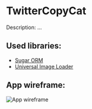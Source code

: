# TwitterCopyCat

Description: ...

## Used libraries:

* [Sugar ORM](https://github.com/satyan/sugar)
* [Universal Image Loader](https://github.com/satyan/sugar)

## App wireframe:

![App wireframe](https://github.com/isabelcosta/TwitterCopyCat/blob/master/tcc-wireframe-pics/TCCWireframe.png)
